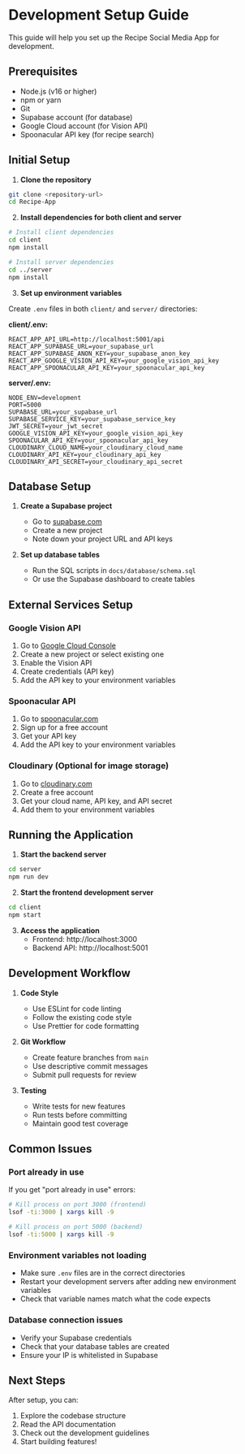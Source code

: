 # Development Setup Guide

This guide will help you set up the Recipe Social Media App for development.

## Prerequisites

- Node.js (v16 or higher)
- npm or yarn
- Git
- Supabase account (for database)
- Google Cloud account (for Vision API)
- Spoonacular API key (for recipe search)

## Initial Setup

1. **Clone the repository**
```bash
git clone <repository-url>
cd Recipe-App
```

2. **Install dependencies for both client and server**
```bash
# Install client dependencies
cd client
npm install

# Install server dependencies
cd ../server
npm install
```

3. **Set up environment variables**

Create `.env` files in both `client/` and `server/` directories:

**client/.env:**
```env
REACT_APP_API_URL=http://localhost:5001/api
REACT_APP_SUPABASE_URL=your_supabase_url
REACT_APP_SUPABASE_ANON_KEY=your_supabase_anon_key
REACT_APP_GOOGLE_VISION_API_KEY=your_google_vision_api_key
REACT_APP_SPOONACULAR_API_KEY=your_spoonacular_api_key
```

**server/.env:**
```env
NODE_ENV=development
PORT=5000
SUPABASE_URL=your_supabase_url
SUPABASE_SERVICE_KEY=your_supabase_service_key
JWT_SECRET=your_jwt_secret
GOOGLE_VISION_API_KEY=your_google_vision_api_key
SPOONACULAR_API_KEY=your_spoonacular_api_key
CLOUDINARY_CLOUD_NAME=your_cloudinary_cloud_name
CLOUDINARY_API_KEY=your_cloudinary_api_key
CLOUDINARY_API_SECRET=your_cloudinary_api_secret
```

## Database Setup

1. **Create a Supabase project**
   - Go to [supabase.com](https://supabase.com)
   - Create a new project
   - Note down your project URL and API keys

2. **Set up database tables**
   - Run the SQL scripts in `docs/database/schema.sql`
   - Or use the Supabase dashboard to create tables

## External Services Setup

### Google Vision API
1. Go to [Google Cloud Console](https://console.cloud.google.com)
2. Create a new project or select existing one
3. Enable the Vision API
4. Create credentials (API key)
5. Add the API key to your environment variables

### Spoonacular API
1. Go to [spoonacular.com](https://spoonacular.com/food-api)
2. Sign up for a free account
3. Get your API key
4. Add the API key to your environment variables

### Cloudinary (Optional for image storage)
1. Go to [cloudinary.com](https://cloudinary.com)
2. Create a free account
3. Get your cloud name, API key, and API secret
4. Add them to your environment variables

## Running the Application

1. **Start the backend server**
```bash
cd server
npm run dev
```

2. **Start the frontend development server**
```bash
cd client
npm start
```

3. **Access the application**
   - Frontend: http://localhost:3000
   - Backend API: http://localhost:5001

## Development Workflow

1. **Code Style**
   - Use ESLint for code linting
   - Follow the existing code style
   - Use Prettier for code formatting

2. **Git Workflow**
   - Create feature branches from `main`
   - Use descriptive commit messages
   - Submit pull requests for review

3. **Testing**
   - Write tests for new features
   - Run tests before committing
   - Maintain good test coverage

## Common Issues

### Port already in use
If you get "port already in use" errors:
```bash
# Kill process on port 3000 (frontend)
lsof -ti:3000 | xargs kill -9

# Kill process on port 5000 (backend)
lsof -ti:5000 | xargs kill -9
```

### Environment variables not loading
- Make sure `.env` files are in the correct directories
- Restart your development servers after adding new environment variables
- Check that variable names match what the code expects

### Database connection issues
- Verify your Supabase credentials
- Check that your database tables are created
- Ensure your IP is whitelisted in Supabase

## Next Steps

After setup, you can:
1. Explore the codebase structure
2. Read the API documentation
3. Check out the development guidelines
4. Start building features! 